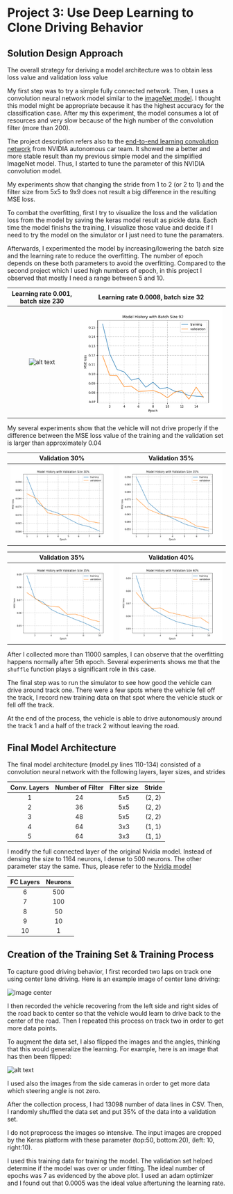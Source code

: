 # Project 3: Use Deep Learning to Clone Driving Behavior

[//]: # (Image References)

[image1]: ./examples/overfitting_e12_b230_s11918.png "Model Visualization"
[image2]: ./examples/overfitting_e15_b92_s10580.png "Grayscaling"
[image3]: ./examples/T1_MSE_e8_v30_b250.png "MSE validation 30"
[image4]: ./examples/T1_MSE_e7_v35_b250.png "MSE validation 35"
[image5]: ./examples/T1_MSE_e10_v35_b250.png "MSE validation 35"
[image6]: ./examples/T1_MSE_e10_v40_b250.png "MSE validation 40"
[image7]: ./examples/center_2017_02_27_23_31_47_738.jpg "Center Image"
[image8]: ./examples/flipped_img.png "Flipped Image"

## Solution Design Approach

The overall strategy for deriving a model architecture was to obtain less loss value and validation loss value

My first step was to try a simple fully connected network. Then, I uses a convolution neural network model similar to the [imageNet model](http://papers.nips.cc/paper/4824-imagenet-classification-with-deep-convolutional-neural-networks.pdf). I thought this model might be appropriate because it has the highest accuracy for the classification case. After my this experiment, the model consumes a lot of resources and very slow because of the high number of the convolution filter (more than 200).

The project description refers also to the [end-to-end learning convolution network](https://images.nvidia.com/content/tegra/automotive/images/2016/solutions/pdf/end-to-end-dl-using-px.pdf) from NVIDIA autonomous car team. It showed me a better and more stable result than my previous simple model and the simplified ImageNet model. Thus, I started to tune the parameter of this NVIDIA convolution model.

My experiments show that changing the stride from 1 to 2 (or 2 to 1) and the filter size from 5x5 to 9x9 does not result a big difference in the resulting MSE loss.

To combat the overfitting, first I try to visualize the loss and the validation loss from the model by saving the keras model result as pickle data. Each time the model finishs the training, I visualize those value and decide if I need to try the model on the simulator or I just need to tune the paramaters. 

Afterwards, I experimented the model by increasing/lowering the batch size and the learning rate to reduce the overfitting. The number of epoch depends on these both parameters to avoid the overfitting. Compared to the second project which I used high numbers of epoch, in this project I observed that mostly I need a range between 5 and 10.

| Learning rate 0.001, batch size 230 | Learning rate 0.0008, batch size 32 |
|:----:|:----:|
| ![alt text][image1] | ![alt text][image2]|

My several experiments show that the vehicle will not drive properly if the difference between the MSE loss value of the training and the validation set is larger than approximately 0.04

| Validation 30% | Validation 35% | 
| :----: | :----: | 
| ![alt text][image3] | ![alt text][image4] |

| Validation 35% | Validation 40% | 
| :----: | :----: | 
| ![alt text][image5] | ![alt text][image6] |

After I collected more than 11000 samples, I can observe that the overfitting happens normally after 5th epoch. Several experiments shows me that the `shuffle` function plays a significant role in this case.

The final step was to run the simulator to see how good the vehicle can drive around track one. There were a few spots where the vehicle fell off the track, I record new training data on that spot where the vehicle stuck or fell off the track.

At the end of the process, the vehicle is able to drive autonomously around the track 1 and a half of the track 2 without leaving the road.

## Final Model Architecture

The final model architecture (model.py lines 110-134) consisted of a convolution neural network with the following layers, layer sizes, and strides

| Conv. Layers | Number of Filter| Filter size | Stride |
| :----:|:----:|:----:|:----:|
|1|24| 5x5|(2, 2)|
|2|36| 5x5|(2, 2)|
|3|48| 5x5|(2, 2)|
|4|64| 3x3|(1, 1)|
|5|64| 3x3|(1, 1)|

I modify the full connected layer of the original Nvidia model. Instead of densing the size to 1164 neurons, I dense to 500 neurons. The other parameter stay the same. Thus, please refer to the [Nvidia model](https://images.nvidia.com/content/tegra/automotive/images/2016/solutions/pdf/end-to-end-dl-using-px.pdf)

| FC Layers | Neurons |
| :----:| :----:|
|6|500| 
|7|100| 
|8|50| 
|9|10| 
|10|1| 

## Creation of the Training Set & Training Process

To capture good driving behavior, I first recorded two laps on track one using center lane driving. Here is an example image of center lane driving:

![image center][image7]

I then recorded the vehicle recovering from the left side and right sides of the road back to center so that the vehicle would learn to drive back to the center of the road. Then I repeated this process on track two in order to get more data points.

To augment the data set, I also flipped the images and the angles, thinking that this would generalize the learning. For example, here is an image that has then been flipped:

![alt text][image8]

I used also the images from the side cameras in order to get more data which steering angle is not zero.

After the collection process, I had 13098 number of data lines in CSV. Then, I randomly shuffled the data set and put 35% of the data into a validation set. 

I do not preprocess the images so intensive. The input images are cropped by the Keras platform with these parameter (top:50, bottom:20), (left: 10, right:10).


I used this training data for training the model. The validation set helped determine if the model was over or under fitting. The ideal number of epochs was 7 as evidenced by the above plot. I used an adam optimizer and I found out that 0.0005 was the ideal value aftertuning the learning rate.
